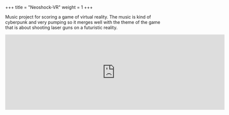 +++
title = "Neoshock-VR"
weight = 1
+++

Music project for scoring a game of virtual reality. The music is kind of cyberpunk and very pumping so it merges well with the theme of the game that is about shooting laser guns on a futuristic reality.

<iframe style="border: 0; width: 700px; height: 241px;" src="https://bandcamp.com/EmbeddedPlayer/album=2857097075/size=large/bgcol=333333/linkcol=0f91ff/artwork=small/transparent=true/" seamless><a href="https://btapes.bandcamp.com/album/neoshock-vr">Neoshock-VR by bTapes</a></iframe>